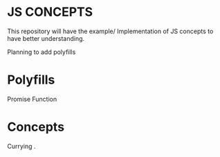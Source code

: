 # JS CONCEPTS

This repository will have the example/ Implementation of JS concepts to have better understanding.

Planning to add polyfills 

# Polyfills

Promise
Function

# Concepts
Currying
.


